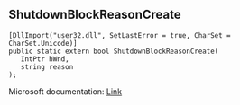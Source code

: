 ## ShutdownBlockReasonCreate

```
[DllImport("user32.dll", SetLastError = true, CharSet = CharSet.Unicode)]
public static extern bool ShutdownBlockReasonCreate(
   IntPtr hWnd,
   string reason
);
```

Microsoft documentation: [Link](https://docs.microsoft.com/en-us/windows/win32/api/winuser/nf-winuser-shutdownblockreasoncreate)
